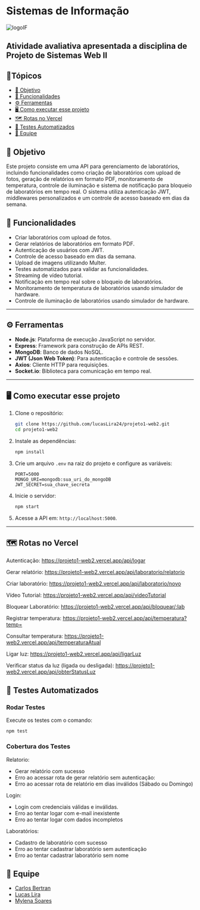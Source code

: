 # Sistemas de Informação
![logoIF](https://github.com/user-attachments/assets/fffe6c6c-f0ad-4552-8d55-deee8dd6cede)

Atividade avaliativa apresentada a disciplina de Projeto de Sistemas Web II
---
## 📌Tópicos 

- [📝 Objetivo](#objetivo)
- [🤖 Funcionalidades](#funcionalidades)
- [⚙️ Ferramentas](#ferramentas)
- [🖥️ Como executar esse projeto](#comandos)
- [🗺️ Rotas no Vercel](#rotas)
- [🔎 Testes Automatizados](#testes)
- [👥 Equipe](#equipe)


## 📝 Objetivo <a id="objetivo"></a>

Este projeto consiste em uma API para gerenciamento de laboratórios, incluindo funcionalidades como criação de laboratórios com upload de fotos, geração de relatórios em formato PDF, monitoramento de temperatura, controle de iluminação e sistema de notificação para bloqueio de laboratórios em tempo real. O sistema utiliza autenticação JWT, middlewares personalizados e um controle de acesso baseado em dias da semana.

## 🤖 Funcionalidades <a id="funcionalidades"></a>

- Criar laboratórios com upload de fotos.
- Gerar relatórios de laboratórios em formato PDF.
- Autenticação de usuários com JWT.
- Controle de acesso baseado em dias da semana.
- Upload de imagens utilizando Multer.
- Testes automatizados para validar as funcionalidades.
- Streaming de vídeo tutorial.
- Notificação em tempo real sobre o bloqueio de laboratórios.
- Monitoramento de temperatura de laboratórios usando simulador de hardware.
- Controle de iluminação de laboratórios usando simulador de hardware.

---

## ⚙️ Ferramentas <a id="ferramentas"></a>
- **Node.js**: Plataforma de execução JavaScript no servidor.
- **Express**: Framework para construção de APIs REST.
- **MongoDB**: Banco de dados NoSQL.
- **JWT (Json Web Token)**: Para autenticação e controle de sessões.
- **Axios**: Cliente HTTP para requisições.
- **Socket.io**: Biblioteca para comunicação em tempo real.

---

## 🖥️ Como executar esse projeto <a id="comandos"></a>
1. Clone o repositório:
   ```bash
   git clone https://github.com/lucasLira24/projeto1-web2.git
   cd projeto1-web2
   ```

2. Instale as dependências:
   ```bash
   npm install
   ```

3. Crie um arquivo `.env` na raiz do projeto e configure as variáveis:
   ```env
   PORT=5000
   MONGO_URI=mongodb:sua_uri_do_mongoDB
   JWT_SECRET=sua_chave_secreta
   ```

4. Inicie o servidor:
   ```bash
   npm start
   ```

5. Acesse a API em: `http://localhost:5000`.

---

## 🗺️ Rotas no Vercel<a id="rotas"></a>
Autenticação:
https://projeto1-web2.vercel.app/api/logar

Gerar relatório:
https://projeto1-web2.vercel.app/api/laboratorio/relatorio

Criar laboratório:
https://projeto1-web2.vercel.app/api/laboratorio/novo

Vídeo Tutorial: https://projeto1-web2.vercel.app/api/videoTutorial

Bloquear Laboratório: https://projeto1-web2.vercel.app/api/bloquear/:lab

Registrar temperatura: https://projeto1-web2.vercel.app/api/temperatura?temp=

Consultar temperatura: https://projeto1-web2.vercel.app/api/temperaturaAtual

Ligar luz: https://projeto1-web2.vercel.app/api/ligarLuz

Verificar status da luz (ligada ou desligada):
https://projeto1-web2.vercel.app/api/obterStatusLuz

## 🔎 Testes Automatizados <a id="testes"></a>

### **Rodar Testes**
Execute os testes com o comando:
```bash
npm test
```

### **Cobertura dos Testes**
Relatorio: 
- Gerar relatório com sucesso
- Erro ao acessar rota de gerar relatório sem autenticação:
- Erro ao acessar rota de relatório em dias inválidos (Sábado ou Domingo)

Login:
- Login com credenciais válidas e inválidas.
- Erro ao tentar logar com e-mail inexistente
- Erro ao tentar logar com dados incompletos

Laboratórios:
- Cadastro de laboratório com sucesso
- Erro ao tentar cadastrar laboratório sem autenticação
- Erro ao tentar cadastrar laboratório sem nome


## 👥 Equipe <a id="equipe"></a>

* [Carlos Bertran](https://github.com/hell-if)
* [Lucas Lira](https://github.com/lucasLira24)
* [Mylena Soares](https://github.com/mylensoares)